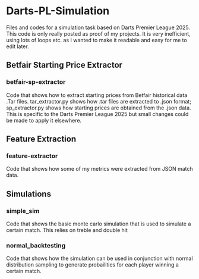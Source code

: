 # Darts-PL-Simulation
Files and codes for a simulation task based on Darts Premier League 2025. This code is only really posted as proof of my projects. It is very inefficient, using lots of loops etc. as I wanted to make it readable and easy for me to edit later.

## Betfair Starting Price Extractor
### betfair-sp-extractor
Code that shows how to extract starting prices from Betfair historical data .Tar files. tar_extractor.py shows how .tar files are extracted to .json format; sp_extractor.py shows how starting prices are obtained from the .json data. This is specific to the Darts Premier League 2025 but small changes could be made to apply it elsewhere.

## Feature Extraction
### feature-extractor
Code that shows how some of my metrics were extracted from JSON match data.

## Simulations
###  simple_sim
Code that shows the basic monte carlo simulation that is used to simulate a certain match. This relies on treble and double hit

### normal_backtesting
Code that shows how the simulation can be used in conjunction with normal distribution sampling to generate probailities for each player winning a certain match.
